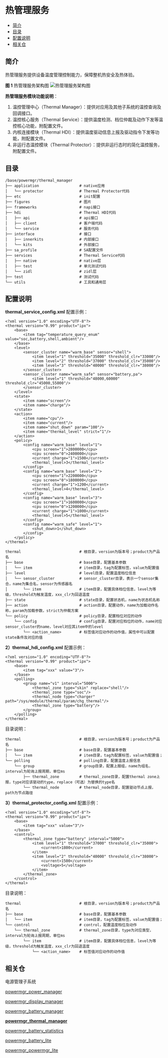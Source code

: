 # 热管理服务

-   [简介](#section0056945901)
-   [目录](#section0056945902)
-   [配置说明](#section0056945903)
-   [相关仓](#section0056945904)

## 简介<a name="section0056945901"></a>

热管理服务提供设备温度管理控制能力，保障整机热安全及热体验。

**图 1**  热管理服务架构图 
![](figures/thermal_manager_architecture.png "热管理服务架构图")

**热管理服务模块功能说明**：

1. 温控管理中心（Thermal Manager）：提供对应用及其他子系统的温控查询及回调接口。
2. 温控核心服务（Thermal Service）：提供温度检测、档位仲裁及动作下发等温控核心功能，附配置文件。
3. 内核连接模块（Thermal HDI）：提供温度驱动信息上报及驱动指令下发等功能，附配置文件。
4. 非运行态温控模块（Thermal Protector）：提供非运行态时的简化温控服务，附配置文件。

## 目录<a name="section0056945902"></a>
```
/base/powermgr/thermal_manager
├── application                  # native应用
│   └── protector                # Thermal Protector代码
├── etc                          # init配置
├── figures                      # 图片
├── frameworks                   # napi接口
├── hdi                          # Thermal HDI代码
│   ├── api                      # api接口
│   ├── client                   # 客户端代码
│   └── service                  # 服务代码
├── interface                    # 接口
│   ├── innerkits                # 内部接口
│   └── kits                     # 外部接口
├── sa_profile                   # SA配置文件
├── services                     # Thermal Service代码
│   ├── native                   # native层
│   ├── test                     # 单元测试代码
│   └── zidl                     # zidl层
├── test                         # 测试代码
└── utils                        # 工具和通用层
```

## 配置说明<a name="section0056945903"></a>
**thermal_service_config.xml**
配置示例：

```
<?xml version="1.0" encoding="UTF-8"?>
<thermal version="0.99" product="ipx">
    <base>
        <item tag="temperature_query_enum" value="soc,battery,shell,ambient"/>
    </base>
    <level>
        <sensor_cluster name="warm_base" sensor="shell">
            <item level="1" threshold="35000" threshold_clr="33000"/>
            <item level="2" threshold="37000" threshold_clr="35000"/>
            <item level="3" threshold="40000" threshold_clr="38000"/>
        </sensor_cluster>
        <sensor_cluster name="warm_safe" sensor="battery,pa">
            <item level="1" threshold="48000,60000" threshold_clr="45000,55000"/>
        </sensor_cluster>
    </level>
    <state>
        <item name="screen"/>
        <item name="charge"/>
    </state>
    <action>
        <item name="cpu"/>
        <item name="current"/>
        <item name="shut_down" param="100"/>
        <item name="thermal_level" strict="1"/>
    </action>
    <policy>
        <config name="warm_base" level="1">
            <cpu screen="1">2800000</cpu>
            <cpu screen="0">2400000</cpu>
            <current charge="1">1500</current>
            <thermal_level>3</thermal_level>
        </config>
        <config name="warm_base" level="2">
            <cpu screen="1">2200000</cpu>
            <cpu screen="0">1800000</cpu>
            <current charge="1">1200</current>
            <thermal_level>4</thermal_level>
        </config>
        <config name="warm_base" level="3">
            <cpu screen="1">1600000</cpu>
            <cpu screen="0">1200000</cpu>
            <current charge="1">1000</current>
            <thermal_level>5</thermal_level>
        </config>
        <config name="warm_safe" level="1">
            <shut_down>1</shut_down>
        </config>
    </policy>
</thermal>
```
```
thermal                          # 根目录，version为版本号；product为产品名
├── base                         # base目录，配置基本参数
│   └── item                     # item目录，tag为配置标签，value为配置值
├── level                        # level目录，配置温度档位信息
│   └── sensor_cluster           # sensor_cluster目录，表示一个sensor集合，name为集合名，sensor为传感器名
│       └── item                 # item目录，配置具体档位信息，level为等级，threshold为触发温度，xxx_clr为回退温度
├── state                        # state目录，配置状态机，name为状态机名称
├── action                       # action目录，配置动作，name为加载动作名称，param为加载参数，strict为仲裁方案
└── policy                       # policy目录，配置档位对应的动作
    └── config                   # config目录，配置对应档位的动作，name对应sensor_cluster的name，level对应其item中的level
        └── <action_name>        # 标签值对应动作的动作值，属性中可以配置state条件及对应的值
```

**2）thermal_hdi_config.xml**
配置示例：

```
<?xml version="1.0" encoding="UTF-8"?>
<thermal version="0.99" product="ipx">
    <base>
        <item tag="xxx" value="3"/>
    </base>
    <polling>
        <group name="v1" interval="5000">
            <thermal_zone type="skin" replace="shell"/>
            <thermal_zone type="soc"/>
            <thermal_node type="charger" path="/sys/module/thermal/param/chg_thermal"/>
            <thermal_zone type="battery"/>
        </group>
    </polling>
</thermal>
```
目录说明：
```
thermal                          # 根目录，version为版本号；product为产品名
├── base                         # base目录，配置基本参数
│   └── item                     # item目录，tag为配置标签，value为配置值；
└── polling                      # polling目录，配置温度上报信息
    └── group                    # group目录，配置上报组，name为组名，interval为轮询上报周期，单位ms
        ├── thermal_zone         # thermal_zone目录，配置thermal zone上报，type对应该驱动的type，replace（可选）为替换的type名
        └── thermal_node         # thermal_node目录，配置驱动节点上报，path为节点路径
```

**3）thermal_protector_config.xml**
配置示例：

```
<?xml version="1.0" encoding="utf-8"?>
<thermal version="0.99" product="ipx">
    <base>
        <item tag="xxx" value="3"/>
    </base>
    <control>
        <thermal_zone type="battery" interval="5000">
            <item level="1" threshold="37000" threshold_clr="35000">
                <current>1800</current>
            </item>
            <item level="2" threshold="40000" threshold_clr="38000">
                <current>1500</current>
                <voltage>5</voltage>
            </item>
        </thermal_zone>
    </control>
</thermal>

```
目录说明：
```
thermal                          # 根目录，version为版本号；product为产品名
├── base                         # base目录，配置基本参数
│   └── item                     # item目录，tag为配置标签，value为配置值；
└── control                      # control，配置温度档位及动作
    └── thermal_zone             # thermal_zone目录，type为对应类型，interval为轮询上报周期，单位ms
        └── item                 # item目录，配置具体档位信息，level为等级，threshold为触发温度，xxx_clr为回退温度
            └── <action_name>    # 标签值对应动作的动作值
```

## 相关仓<a name="section0056945904"></a>
电源管理子系统

[powermgr_power_manager](https://gitee.com/openharmony/powermgr_power_manager)

[powermgr_display_manager](https://gitee.com/openharmony/powermgr_display_manager)

[powermgr_battery_manager](https://gitee.com/openharmony/powermgr_battery_manager)

[**powermgr_thermal_manager**](https://gitee.com/openharmony/powermgr_thermal_manager)

[powermgr_battery_statistics](https://gitee.com/openharmony/powermgr_battery_statistics)

[powermgr_battery_lite](https://gitee.com/openharmony/powermgr_battery_lite)

[powermgr_powermgr_lite](https://gitee.com/openharmony/powermgr_powermgr_lite)
